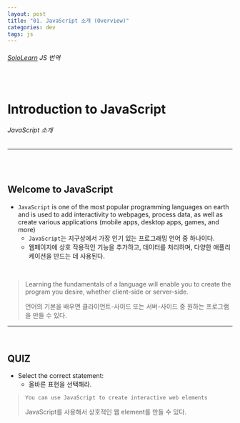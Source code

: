 ```yaml
---
layout: post
title: "01. JavaScript 소개 (Overview)"
categories: dev
tags: js
---
```


###### [SoloLearn](https://www.sololearn.com) JS 번역

<br>

# Introduction to JavaScript

###### JavaScript 소개

------

<br>

<br>

## Welcome to JavaScript

- `JavaScript` is one of the most popular programming languages on earth and is used to add interactivity to webpages, process data, as well as create various applications (mobile apps, desktop apps, games, and more)
  - `JavaScript`는 지구상에서 가장 인기 있는 프로그래밍 언어 중 하나이다.
  - 웹페이지에 상호 작용적인 기능을 추가하고, 데이터를 처리하며, 다양한 애플리케이션을 만드는 데 사용된다.

<br>

> Learning the fundamentals of a language will enable you to create the program you desire, whether client-side or server-side.
>
> 언어의 기본을 배우면 클라이언트-사이드 또는 서버-사이드 중 원하는 프로그램을 만들 수 있다.

------

<br>

## QUIZ

- Select the correct statement:
  - 올바른 표현을 선택해라.

> `You can use JavaScript to create interactive web elements`
>
> JavaScript를 사용해서 상호적인 웹 element를 만들 수 있다.

<br>
